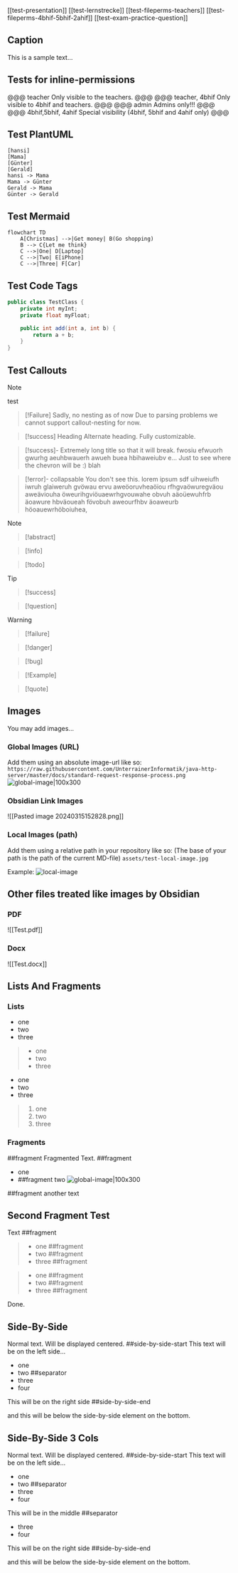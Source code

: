 [[test-presentation]]
[[test-lernstrecke]]
[[test-fileperms-teachers]]
[[test-fileperms-4bhif-5bhif-2ahif]]
[[test-exam-practice-question]]
## Caption
This is a sample text...

## Tests for inline-permissions
@@@ teacher
Only visible to the teachers.
@@@
@@@ teacher, 4bhif
Only visible to 4bhif and teachers.
@@@
@@@ admin
Admins only!!!
@@@
@@@ 4bhif,5bhif, 4ahif
Special visibility (4bhif, 5bhif and 4ahif only)
@@@

## Test PlantUML
```plantuml
[hansi]
[Mama]
[Günter]
[Gerald]
hansi -> Mama
Mama -> Günter
Gerald -> Mama
Günter -> Gerald
```

## Test Mermaid
```mermaid
flowchart TD
	A[Christmas] -->|Get money| B(Go shopping)
	B --> C{Let me think}
	C -->|One| D[Laptop]
	C -->|Two| E[iPhone]
	C -->|Three| F[Car]
```

## Test Code Tags
```java
public class TestClass {
	private int myInt;
	private float myFloat;

	public int add(int a, int b) {
		return a + b;
	}
}
```

## Test Callouts
> [!Note]
> test

>[!Failure]  Sadly, no nesting as of now
>Due to parsing problems we cannot support callout-nesting for now.

>[!success] Heading
>Alternate heading.
>Fully customizable.

>[!success]- Extremely long title so that it will break. fwosiu efwuorh gwurhg aeuhbwauerh awueh buea hbihaweiubv e... Just to see where the chevron will be :)
>blah
>

>[!error]- collapsable
>You don't see this. lorem ipsum sdf uihweiufh iwruh glaiweruh gvöwau ervu aweöoruvheaöiou rfhgvaöwuregväou aweäviouha öweurihgviöuaewrhgvouwahe obvuh aäoüewuhfrb äoawure hbväoueah fövobuh aweourfhbv äoaweurb höoauewrhöboiuhea,

>[!note]

>[!abstract]

>[!info]

>[!todo]

>[!tip]

>[!success]

>[!question]

>[!warning]

>[!failure]

>[!danger]

>[!bug]

>[!Example]

>[!quote]

## Images
You may add images...
### Global Images (URL)
Add them using an absolute image-url like so:
`https://raw.githubusercontent.com/UnterrainerInformatik/java-http-server/master/docs/standard-request-response-process.png`
![global-image|100x300](https://raw.githubusercontent.com/UnterrainerInformatik/java-http-server/master/docs/standard-request-response-process.png) 

### Obsidian Link Images
![[Pasted image 20240315152828.png]]
### Local Images (path)
Add them using a relative path in your repository like so:
(The base of your path is the path of the current MD-file)
`assets/test-local-image.jpg`

Example:
![local-image](/md/assets/test-local-image.jpg)
## Other files treated like images by Obsidian
### PDF
![[Test.pdf]]
### Docx
![[Test.docx]]
## Lists And Fragments
### Lists
- one
- two
- three

>+ one
>+ two
>+ three

* one
* two
* three

>1. one
>2. two
>3. three
### Fragments
##fragment
Fragmented Text.
##fragment 
- one
- ##fragment two
![global-image|100x300](https://raw.githubusercontent.com/UnterrainerInformatik/java-http-server/master/docs/standard-request-response-process.png) 

##fragment
another text

## Second Fragment Test
Text
##fragment 
>- one ##fragment 
>- two ##fragment 
>- three ##fragment 

>+ one ##fragment 
>+ two ##fragment
>+ three ##fragment

Done.
## Side-By-Side
Normal text. Will be displayed centered.
##side-by-side-start
This text will be on the left side...
- one
- two
##separator
- three
- four

This will be on the right side
##side-by-side-end

and this will be below the side-by-side element on the bottom.
## Side-By-Side 3 Cols
Normal text. Will be displayed centered.
##side-by-side-start
This text will be on the left side...
- one
- two
##separator
- three
- four

This will be in the middle
##separator
- three
- four

This will be on the right side
##side-by-side-end

and this will be below the side-by-side element on the bottom.